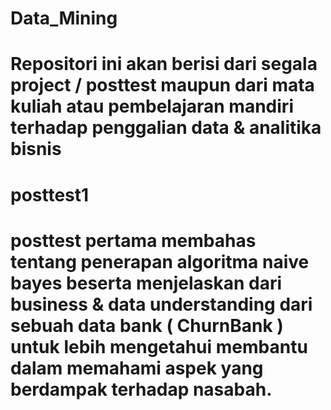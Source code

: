 # Data_Mining

# Repositori ini akan berisi dari segala project / posttest maupun dari mata kuliah atau pembelajaran mandiri terhadap penggalian data & analitika bisnis

# posttest1
# posttest pertama membahas tentang penerapan algoritma naive bayes beserta menjelaskan dari business & data understanding dari sebuah data bank ( ChurnBank ) untuk lebih mengetahui membantu dalam memahami aspek yang berdampak terhadap nasabah.
